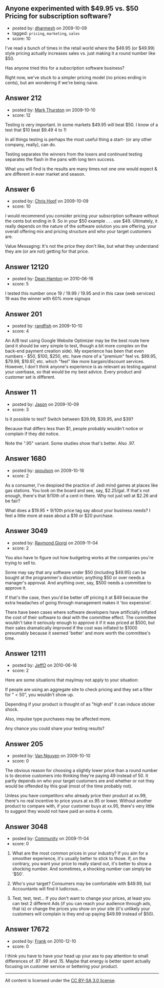 ## Anyone experimented with $49.95 vs. $50 Pricing for subscription software?

- posted by: [dharmesh](https://stackexchange.com/users/-1/4-dharmesh) on 2009-10-09
- tagged: `pricing`, `marketing`, `sales`
- score: 10

I've read a bunch of times in the retail world where the $49.95 (or $49.99) style pricing actually increases sales vs. just making it a round number like $50.

Has anyone tried this for a subscription software business?

Right now, we've stuck to a simpler pricing model (no prices ending in cents), but am wondering if we're being naive.


## Answer 212

- posted by: [Mark Thurston](https://stackexchange.com/users/-1/145-mark-thurston) on 2009-10-10
- score: 12

Testing is very important. In some markets $49.95 will beat $50. I know of a test that $10 beat $9.49 4 to 1!

In all things testing is perhaps the most useful thing a start- (or any other company, really), can do.

Testing separates the winners from the losers and continued testing separates the flash in the pans with long tern success.

What you will find is the results are many times not one one would expect & are different in ever market and season.


## Answer 6

- posted by: [Chris Hopf](https://stackexchange.com/users/-1/1333-chris-hopf) on 2009-10-09
- score: 10

I would recommend you consider pricing your subscription software without the cents but ending in 9.  So in your $50 example . . . use $49.  Ultimately, it really depends on the nature of the software solution you are offering, your overall offering mix and pricing structure and who your target customers are.

Value Messaging: It's not the price they don't like, but what they understand they are (or are not) getting for that price.



## Answer 12120

- posted by: [Dean Hamton](https://stackexchange.com/users/-1/3661-dean-hamton) on 2010-06-16
- score: 5

I tested this number once 19 / 19.99 / 19.95 and in this case (web services) 19 was the winner with 60% more signups


## Answer 201

- posted by: [randfish](https://stackexchange.com/users/-1/105-randfish) on 2009-10-10
- score: 4

An A/B test using Google Website Optimizer may be the best route here (and it should be very simple to test, though a bit more complex on the back-end payment creation side). My experience has been that even numbers - $50, $100, $250, etc. have more of a "premium" feel vs. $99.95, $79.99, $19.97, etc. which "feel" like more bargain/discount services. However, I don't think anyone's experience is as relevant as testing against your userbase, so that would be my best advice. Every product and customer set is different.


## Answer 11

- posted by: [Jason](https://stackexchange.com/users/-1/2-jason) on 2009-10-09
- score: 3

Is it possible to test?  Switch between $39.99, $39.95, and $39?

Because that differs less than $1, people probably wouldn't notice or complain if they did notice.

Note the ".95" variant.  Some studies show that's better.  Also .97.


## Answer 1680

- posted by: [spoulson](https://stackexchange.com/users/-1/917-spoulson) on 2009-10-16
- score: 2

As a consumer, I've despised the practice of Jedi mind games at places like gas stations.  You look on the board and see, say, $2.25/gal.  If that's not enough, there's that 9/10th of a cent in there.  Why not just sell at $2.26 and be fair?

What does a $19.95 + 9/10th price tag say about your business needs?  I feel a little more at ease about a $19 or $20 purchase.



## Answer 3049

- posted by: [Raymond Giorgi](https://stackexchange.com/users/-1/394-raymond-giorgi) on 2009-11-04
- score: 2

You also have to figure out how budgeting works at the companies you're trying to sell to.

Some may say that any software under $50 (including $49.95) can be bought at the programmer's discretion; anything $50 or over needs a manager's approval. And anything over, say, $500 needs a committee to approve it.

If that's the case, then you'd be better off pricing it at $49 because the extra headaches of going through management makes it 'too expensive'.

There have been cases where software developers have artificially inflated the cost of their software to deal with the committee effect. The committee wouldn't take it seriously enough to approve it if it was priced at $500, but their sales dramatically improved if the cost was inflated to $1000 presumably because it seemed 'better' and more worth the committee's time.


## Answer 12111

- posted by: [JeffO](https://stackexchange.com/users/-1/1796-jeffo) on 2010-06-16
- score: 2

Here are some situations that may/may not apply to your situation:

If people are using an aggregate site to check pricing and they set a filter for " < 50", you wouldn't show up.

Depending if your product is thought of as "high end" it can induce sticker shock. 

Also, impulse type purchases may be affected more. 

Any chance you could share your testing results?


## Answer 205

- posted by: [Van Nguyen](https://stackexchange.com/users/-1/121-van-nguyen) on 2009-10-10
- score: 0

The obvious reason for choosing a slightly lower price than a round number is to deceive customers into thinking they're paying 49 instead of 50.  It partly depends on who your target customers are and whether or not they would be offended by this goal (most of the time probably not).

Unless you have competitors who already price their product at xx.99, there's no real incentive to price yours at xx.95 or lower.  Without another product to compare with, if your customer buys at xx.95, there's very little to suggest they would not have paid an extra 4 cents.  




## Answer 3048

- posted by: [Community](https://stackexchange.com/users/-1/-1-community) on 2009-11-04
- score: 0

1) What are the most common prices in your industry? If you aim for a smoother experience, it's usually better to stick to those. If, on the contrary, you want your price to really stand out, it's better to show a shocking number. And sometimes, a shocking number can simply be '$50'.

2) Who's your target? Consumers may be comfortable with $49.99, but Accountants will find it ludicrous...

3) Test, test, test... If you don't want to change your prices, at least you can test 2 different Ads (if you can reach your audience through ads, that is) or change the prices you show on your site (it's unlikely your customers will complain is they end up paying $49.99 instead of $50).



## Answer 17672

- posted by: [Frank](https://stackexchange.com/users/-1/4858-frank) on 2010-12-10
- score: 0

I think you have to have your head up your ass to pay attention to small differences of .97 .99 and .15.  Maybe that energy is better spent actually focusing on customer service or bettering your product. 



---

All content is licensed under the [CC BY-SA 3.0 license](https://creativecommons.org/licenses/by-sa/3.0/).
